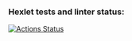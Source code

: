 ### Hexlet tests and linter status:
[![Actions Status](https://github.com/VictorKVV-hex/java-project-78/actions/workflows/hexlet-check.yml/badge.svg)](https://github.com/VictorKVV-hex/java-project-78/actions)